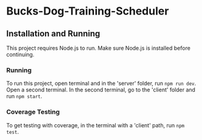 # Bucks-Dog-Training-Scheduler

## Installation and Running

This project requires Node.js to run. Make sure Node.js is installed before continuing.

### Running

To run this project, open terminal and in the 'server' folder, run `npm run dev`. Open a second terminal. In the second terminal, go to the 'client' folder and run `npm start`.

### Coverage Testing

To get testing with coverage, in the terminal with a 'client' path, run `npm test`.
